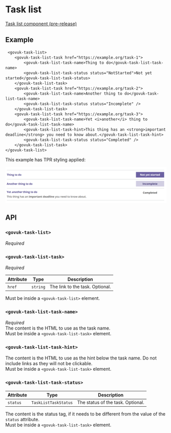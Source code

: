 # Task list

[Task list component (pre-release)](https://deploy-preview-1994--govuk-design-system-preview.netlify.app/components/task-list/)

## Example

```razor
 <govuk-task-list>
    <govuk-task-list-task href="https://example.org/task-1">
        <govuk-task-list-task-name>Thing to do</govuk-task-list-task-name>
        <govuk-task-list-task-status status="NotStarted">Not yet started</govuk-task-list-task-status>
    </govuk-task-list-task>
    <govuk-task-list-task href="https://example.org/task-2">
        <govuk-task-list-task-name>Another thing to do</govuk-task-list-task-name>
        <govuk-task-list-task-status status="Incomplete" />
    </govuk-task-list-task>
    <govuk-task-list-task href="https://example.org/task-3">
        <govuk-task-list-task-name>Yet <i>another</i> thing to do</govuk-task-list-task-name>
        <govuk-task-list-task-hint>This thing has an <strong>important deadline</strong> you need to know about.</govuk-task-list-task-hint>
        <govuk-task-list-task-status status="Completed" />
    </govuk-task-list-task>
</govuk-task-list>
```

This example has TPR styling applied:

![Task list](../images/task-list.png)

## API

### `<govuk-task-list>`

_Required_

### `<govuk-task-list-task>`

_Required_

| Attribute | Type     | Description                     |
| --------- | -------- | ------------------------------- |
| `href`    | `string` | The link to the task. Optional. |

Must be inside a `<govuk-task-list>` element.

### `<govuk-task-list-task-name>`

_Required_\
The content is the HTML to use as the task name.\
Must be inside a `<govuk-task-list-task>` element.

### `<govuk-task-list-task-hint>`

The content is the HTML to use as the hint below the task name. Do not include links as they will not be clickable. \
Must be inside a `<govuk-task-list-task>` element.

### `<govuk-task-list-task-status>`

| Attribute | Type                 | Description                       |
| --------- | -------------------- | --------------------------------- |
| `status`  | `TaskListTaskStatus` | The status of the task. Optional. |

The content is the status tag, if it needs to be different from the value of the `status` attribute.\
Must be inside a `<govuk-task-list-task>` element.
